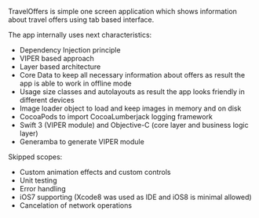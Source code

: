 TravelOffers is simple one screen application which shows information about travel offers using tab based interface.

The app internally uses next characteristics:
- Dependency Injection principle
- VIPER based approach
- Layer based architecture
- Core Data to keep all necessary information about offers as result the app is able to work in offline mode
- Usage size classes and autolayouts as result the app looks friendly in different devices
- Image loader object to load and keep images in memory and on disk
- CocoaPods to import CocoaLumberjack logging framework 
- Swift 3 (VIPER module) and Objective-C (core layer and business logic layer)
- Generamba to generate VIPER module

Skipped scopes:
- Custom animation effects and custom controls
- Unit testing
- Error handling
- iOS7 supporting (Xcode8 was used as IDE and iOS8 is minimal allowed) 
- Cancelation of network operations
